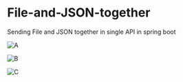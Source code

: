 # File-and-JSON-together
Sending File and JSON together in single API in  spring boot

![A](https://github.com/Punitboriya/File-and-JSON-together/assets/126247444/bc27a525-040a-4811-9455-87ae48cf10ac)

![B](https://github.com/Punitboriya/File-and-JSON-together/assets/126247444/0f82c2b5-2f22-4432-aeb2-88f7ea5776a8)

![C](https://github.com/Punitboriya/File-and-JSON-together/assets/126247444/32d5764a-681f-42f0-ad66-e6dc6a0221d4)
